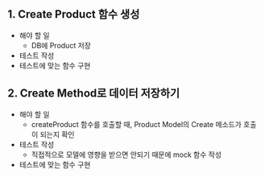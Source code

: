 ## 1. Create Product 함수 생성
* 해야 할 일
  * DB에 Product 저장
* 테스트 작성
* 테스트에 맞는 함수 구현

## 2. Create Method로 데이터 저장하기
* 해야 할 일
  * createProduct 함수를 호출할 때, Product Model의 Create 메소드가 호출이 되는지 확인
* 테스트 작성
  * 직접적으로 모델에 영향을 받으면 안되기 때문에 mock 함수 작성
* 테스트에 맞는 함수 구현
